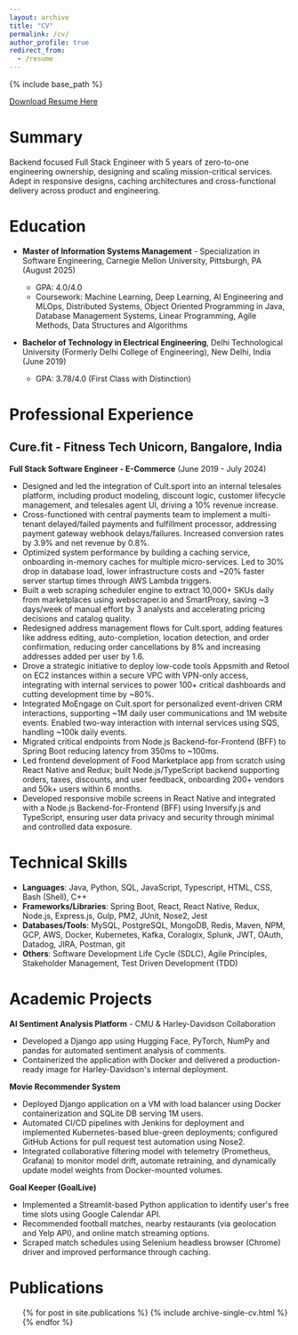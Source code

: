 ```yaml
---
layout: archive
title: "CV"
permalink: /cv/
author_profile: true
redirect_from:
  - /resume
---
```


{% include base_path %}

[Download Resume Here](http://nisheetdas1.github.io/files/resume.pdf)

Summary
======
Backend focused Full Stack Engineer with 5 years of zero-to-one engineering ownership, designing and scaling mission-critical services. Adept in responsive designs, caching architectures and cross-functional delivery across product and engineering.

Education
======
* **Master of Information Systems Management** - Specialization in Software Engineering, Carnegie Mellon University, Pittsburgh, PA (August 2025)
  * GPA: 4.0/4.0
  * Coursework: Machine Learning, Deep Learning, AI Engineering and MLOps, Distributed Systems, Object Oriented Programming in Java, Database Management Systems, Linear Programming, Agile Methods, Data Structures and Algorithms

* **Bachelor of Technology in Electrical Engineering**, Delhi Technological University (Formerly Delhi College of Engineering), New Delhi, India (June 2019)
  * GPA: 3.78/4.0 (First Class with Distinction)

Professional Experience
======

## Cure.fit - Fitness Tech Unicorn, Bangalore, India
**Full Stack Software Engineer - E-Commerce** (June 2019 - July 2024)

* Designed and led the integration of Cult.sport into an internal telesales platform, including product modeling, discount logic, customer lifecycle management, and telesales agent UI, driving a 10% revenue increase.
* Cross-functioned with central payments team to implement a multi-tenant delayed/failed payments and fulfillment processor, addressing payment gateway webhook delays/failures. Increased conversion rates by 3.9% and net revenue by 0.8%.
* Optimized system performance by building a caching service, onboarding in-memory caches for multiple micro-services. Led to 30% drop in database load, lower infrastructure costs and ~20% faster server startup times through AWS Lambda triggers.
* Built a web scraping scheduler engine to extract 10,000+ SKUs daily from marketplaces using webscraper.io and SmartProxy, saving ~3 days/week of manual effort by 3 analysts and accelerating pricing decisions and catalog quality.
* Redesigned address management flows for Cult.sport, adding features like address editing, auto-completion, location detection, and order confirmation, reducing order cancellations by 8% and increasing addresses added per user by 1.6.
* Drove a strategic initiative to deploy low-code tools Appsmith and Retool on EC2 instances within a secure VPC with VPN-only access, integrating with internal services to power 100+ critical dashboards and cutting development time by ~80%.
* Integrated MoEngage on Cult.sport for personalized event-driven CRM interactions, supporting ~1M daily user communications and 1M website events. Enabled two-way interaction with internal services using SQS, handling ~100k daily events.
* Migrated critical endpoints from Node.js Backend-for-Frontend (BFF) to Spring Boot reducing latency from 350ms to ~100ms.
* Led frontend development of Food Marketplace app from scratch using React Native and Redux; built Node.js/TypeScript backend supporting orders, taxes, discounts, and user feedback, onboarding 200+ vendors and 50k+ users within 6 months.
* Developed responsive mobile screens in React Native and integrated with a Node.js Backend-for-Frontend (BFF) using Inversify.js and TypeScript, ensuring user data privacy and security through minimal and controlled data exposure.

Technical Skills
======
* **Languages**: Java, Python, SQL, JavaScript, Typescript, HTML, CSS, Bash (Shell), C++
* **Frameworks/Libraries**: Spring Boot, React, React Native, Redux, Node.js, Express.js, Gulp, PM2, JUnit, Nose2, Jest
* **Databases/Tools**: MySQL, PostgreSQL, MongoDB, Redis, Maven, NPM, GCP, AWS, Docker, Kubernetes, Kafka, Coralogix, Splunk, JWT, OAuth, Datadog, JIRA, Postman, git
* **Others**: Software Development Life Cycle (SDLC), Agile Principles, Stakeholder Management, Test Driven Development (TDD)

Academic Projects
======

**AI Sentiment Analysis Platform** - CMU & Harley-Davidson Collaboration
* Developed a Django app using Hugging Face, PyTorch, NumPy and pandas for automated sentiment analysis of comments.
* Containerized the application with Docker and delivered a production-ready image for Harley-Davidson's internal deployment.

**Movie Recommender System**
* Deployed Django application on a VM with load balancer using Docker containerization and SQLite DB serving 1M users.
* Automated CI/CD pipelines with Jenkins for deployment and implemented Kubernetes-based blue-green deployments; configured GitHub Actions for pull request test automation using Nose2.
* Integrated collaborative filtering model with telemetry (Prometheus, Grafana) to monitor model drift, automate retraining, and dynamically update model weights from Docker-mounted volumes.

**Goal Keeper (GoalLive)**
* Implemented a Streamlit-based Python application to identify user's free time slots using Google Calendar API.
* Recommended football matches, nearby restaurants (via geolocation and Yelp API), and online match streaming options.
* Scraped match schedules using Selenium headless browser (Chrome) driver and improved performance through caching.

Publications
======
  <ul>{% for post in site.publications %}
    {% include archive-single-cv.html %}
  {% endfor %}</ul>
